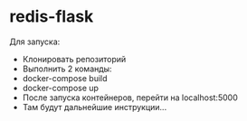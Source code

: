 # redis-flask
Для запуска:
- Клонировать репозиторий
- Выполнить 2 команды:
- docker-compose build
- docker-compose up 
- После запуска контейнеров, перейти на localhost:5000
- Там будут дальнейшие инструкции...
